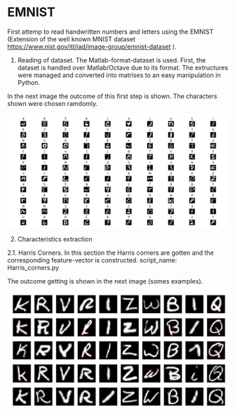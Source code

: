 # EMNIST
First attemp to read handwritten numbers and letters using the EMNIST (Extension of the well known MNIST dataset https://www.nist.gov/itl/iad/image-group/emnist-dataset ).

1. Reading of dataset.
The Matlab-format-dataset is used. First, the dataset is handled over Matlab/Octave due to its format. The extructures were managed and converted into matrises to an easy manipulation in Python.

In the next image the outcome of this first step is shown. The characters shown were chosen ramdomly.

![alt text](https://github.com/ASantosMorales/EMNIST/blob/master/EMNIST_illustration.png)




2. Characteristics extraction

2.1. Harris Corners.
In this section the Harris corners are gotten and the corresponding feature-vector is constructed.
script_name: Harris_corners.py

The outcome getting is shown in the next image (somes examples).

![alt text](https://github.com/ASantosMorales/EMNIST/blob/master/Harris_corners.png)
